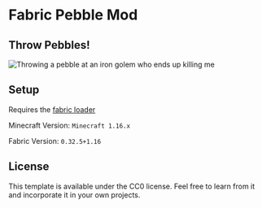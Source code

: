 # Fabric Pebble Mod

## Throw Pebbles!

![Throwing a pebble at an iron golem who ends up killing me](/media/pebble.gif "Logo Title Text 1")

## Setup

Requires the [fabric loader](https://fabricmc.net/use/)

Minecraft Version:  `Minecraft 1.16.x`

Fabric Version:     `0.32.5+1.16`

## License

This template is available under the CC0 license. Feel free to learn from it and incorporate it in your own projects.
